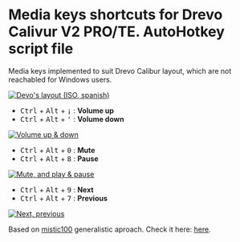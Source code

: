 # Media keys shortcuts for Drevo Calivur V2 PRO/TE. AutoHotkey script file

Media keys implemented to suit Drevo Calibur layout, which are not reachabled for Windows users.

[![Devo's layout (ISO, spanish)](https://i.gyazo.com/8c3c23528903a0c9ffbb6fc97b2e97ff.jpg)](https://gyazo.com/8c3c23528903a0c9ffbb6fc97b2e97ff)

 * <kbd>Ctrl</kbd> + <kbd>Alt</kbd> + <kbd>¡</kbd> : **Volume up**
 * <kbd>Ctrl</kbd> + <kbd>Alt</kbd> + <kbd>'</kbd> : **Volume down**

 [![Volume up & down](https://i.gyazo.com/3eac6975c48da0909bda4bfafcc80148.gif)](https://gyazo.com/3eac6975c48da0909bda4bfafcc80148)

 * <kbd>Ctrl</kbd> + <kbd>Alt</kbd> + <kbd>0</kbd> : **Mute**
 * <kbd>Ctrl</kbd> + <kbd>Alt</kbd> + <kbd>8</kbd> : **Pause**

 [![Mute, and play & pause](https://i.gyazo.com/2d997b2d71043d34324315758094a61d.gif)](https://gyazo.com/2d997b2d71043d34324315758094a61d)

 * <kbd>Ctrl</kbd> + <kbd>Alt</kbd> + <kbd>9</kbd> : **Next**
 * <kbd>Ctrl</kbd> + <kbd>Alt</kbd> + <kbd>7</kbd> : **Previous**

[![Next, previous](https://i.gyazo.com/3ee9fb28667e49a17743aa844389bbb3.gif)](https://gyazo.com/3ee9fb28667e49a17743aa844389bbb3)

Based on [mistic100](https://gist.github.com/mistic100) generalistic aproach. Check it here: [here](https://gist.github.com/mistic100/d3c0c1eb63fb7e4ee545).
